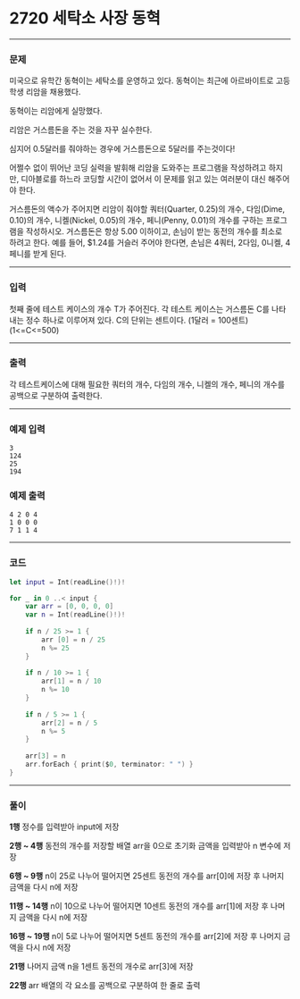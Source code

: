 # 2720 세탁소 사장 동혁
---
### 문제
미국으로 유학간 동혁이는 세탁소를 운영하고 있다. 동혁이는 최근에 아르바이트로 고등학생 리암을 채용했다.

동혁이는 리암에게 실망했다.

리암은 거스름돈을 주는 것을 자꾸 실수한다.

심지어 0.5달러를 줘야하는 경우에 거스름돈으로 5달러를 주는것이다!

어쩔수 없이 뛰어난 코딩 실력을 발휘해 리암을 도와주는 프로그램을 작성하려고 하지만, 디아블로를 하느라 코딩할 시간이 없어서 이 문제를 읽고 있는 여러분이 대신 해주어야 한다.

거스름돈의 액수가 주어지면 리암이 줘야할 쿼터(Quarter, 0.25)의 개수, 다임(Dime, 0.10)의 개수, 니켈(Nickel, 0.05)의 개수, 페니(Penny, 0.01)의 개수를 구하는 프로그램을 작성하시오. 거스름돈은 항상 5.00 이하이고, 손님이 받는 동전의 개수를 최소로 하려고 한다. 예를 들어, $1.24를 거슬러 주어야 한다면, 손님은 4쿼터, 2다임, 0니켈, 4페니를 받게 된다.

---
### 입력
첫째 줄에 테스트 케이스의 개수 T가 주어진다. 각 테스트 케이스는 거스름돈 C를 나타내는 정수 하나로 이루어져 있다. C의 단위는 센트이다. (1달러 = 100센트) (1<=C<=500)

---
### 출력
각 테스트케이스에 대해 필요한 쿼터의 개수, 다임의 개수, 니켈의 개수, 페니의 개수를 공백으로 구분하여 출력한다.

---
### 예제 입력
```
3
124
25
194
```
### 예제 출력
```
4 2 0 4
1 0 0 0
7 1 1 4
```
---
### 코드
```swift
let input = Int(readLine()!)!

for _ in 0 ..< input {
    var arr = [0, 0, 0, 0]
    var n = Int(readLine()!)!
    
    if n / 25 >= 1 {
        arr [0] = n / 25
        n %= 25
    }
    
    if n / 10 >= 1 {
        arr[1] = n / 10
        n %= 10
    }
    
    if n / 5 >= 1 {
        arr[2] = n / 5
        n %= 5
    }
    
    arr[3] = n
    arr.forEach { print($0, terminator: " ") }
}
```
---
### 풀이
**1행**
정수를 입력받아 input에 저장

**2행 ~ 4행**
동전의 개수를 저장할 배열 arr을 0으로 초기화
금액을 입력받아 n 변수에 저장

**6행 ~ 9행**
n이 25로 나누어 떨어지면 25센트 동전의 개수를 arr[0]에 저장 후 나머지 금액을 다시 n에 저장

**11행 ~ 14행**
n이 10으로 나누어 떨어지면 10센트 동전의 개수를 arr[1]에 저장 후 나머지 금액을 다시 n에 저장

**16행 ~ 19행**
n이 5로 나누어 떨어지면 5센트 동전의 개수를 arr[2]에 저장 후 나머지 금액을 다시 n에 저장

**21행**
나머지 금액 n을 1센트 동전의 개수로 arr[3]에 저장

**22행**
arr 배열의 각 요소를 공백으로 구분하여 한 줄로 출력
